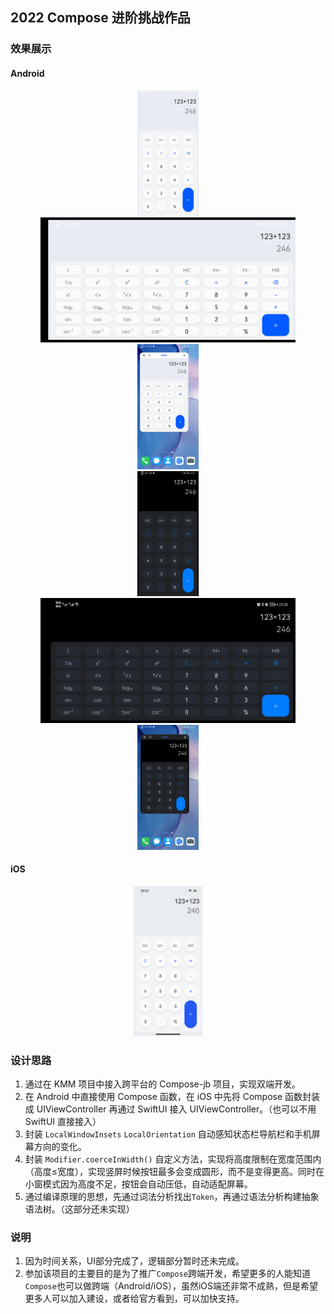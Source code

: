 ## 2022 Compose 进阶挑战作品

### 效果展示

#### Android

<center class="third">
<img alt="浅色竖屏" src="./images/android1.png" height="200"/>
<img alt="浅色横屏" src="./images/android2.png" height="200"/>
<img alt="浅色小窗" src="./images/android3.png" height="200"/>
</center>

<center class="third">
<img alt="深色竖屏" src="./images/android4.png" height="200"/>
<img alt="深色横屏" src="./images/android5.png" height="200"/>
<img alt="深色小窗" src="./images/android6.png" height="200"/>
</center>

#### iOS

<center>
<img alt="iOS浅色竖屏" src="./images/ios.png" height="240"/>
</center>

### 设计思路

1. 通过在 KMM 项目中接入跨平台的 Compose-jb 项目，实现双端开发。
2. 在 Android 中直接使用 Compose 函数，在 iOS 中先将 Compose 函数封装成 UIViewController 再通过 SwiftUI 接入 UIViewController。（也可以不用 SwiftUI 直接接入）
3. 封装 `LocalWindowInsets` `LocalOrientation` 自动感知状态栏导航栏和手机屏幕方向的变化。
4. 封装 `Modifier.coerceInWidth()` 自定义方法，实现将高度限制在宽度范围内（高度≤宽度），实现竖屏时候按钮最多会变成圆形，而不是变得更高。同时在小窗模式因为高度不足，按钮会自动压低，自动适配屏幕。
5. 通过编译原理的思想，先通过词法分析找出`Token`，再通过语法分析构建抽象语法树。（这部分还未实现）

### 说明

1. 因为时间关系，UI部分完成了，逻辑部分暂时还未完成。
2. 参加该项目的主要目的是为了推广`Compose`跨端开发，希望更多的人能知道`Compose`也可以做跨端（Android/iOS），虽然iOS端还非常不成熟，但是希望更多人可以加入建设，或者给官方看到，可以加快支持。